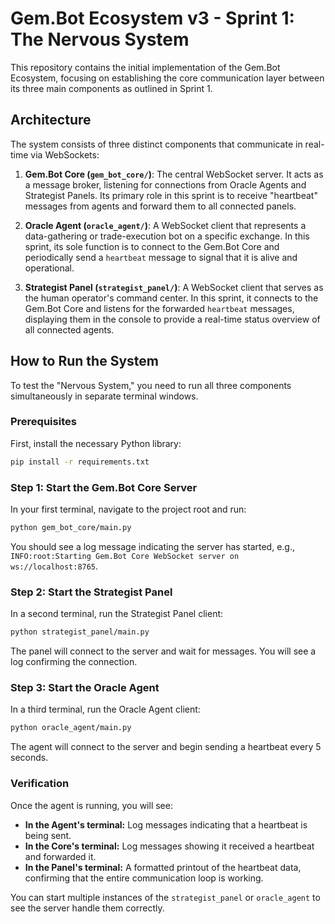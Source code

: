 # Gem.Bot Ecosystem v3 - Sprint 1: The Nervous System

This repository contains the initial implementation of the Gem.Bot Ecosystem, focusing on establishing the core communication layer between its three main components as outlined in Sprint 1.

## Architecture

The system consists of three distinct components that communicate in real-time via WebSockets:

1.  **Gem.Bot Core (`gem_bot_core/`)**: The central WebSocket server. It acts as a message broker, listening for connections from Oracle Agents and Strategist Panels. Its primary role in this sprint is to receive "heartbeat" messages from agents and forward them to all connected panels.

2.  **Oracle Agent (`oracle_agent/`)**: A WebSocket client that represents a data-gathering or trade-execution bot on a specific exchange. In this sprint, its sole function is to connect to the Gem.Bot Core and periodically send a `heartbeat` message to signal that it is alive and operational.

3.  **Strategist Panel (`strategist_panel/`)**: A WebSocket client that serves as the human operator's command center. In this sprint, it connects to the Gem.Bot Core and listens for the forwarded `heartbeat` messages, displaying them in the console to provide a real-time status overview of all connected agents.

## How to Run the System

To test the "Nervous System," you need to run all three components simultaneously in separate terminal windows.

### Prerequisites

First, install the necessary Python library:

```bash
pip install -r requirements.txt
```

### Step 1: Start the Gem.Bot Core Server

In your first terminal, navigate to the project root and run:

```bash
python gem_bot_core/main.py
```

You should see a log message indicating the server has started, e.g., `INFO:root:Starting Gem.Bot Core WebSocket server on ws://localhost:8765`.

### Step 2: Start the Strategist Panel

In a second terminal, run the Strategist Panel client:

```bash
python strategist_panel/main.py
```

The panel will connect to the server and wait for messages. You will see a log confirming the connection.

### Step 3: Start the Oracle Agent

In a third terminal, run the Oracle Agent client:

```bash
python oracle_agent/main.py
```

The agent will connect to the server and begin sending a heartbeat every 5 seconds.

### Verification

Once the agent is running, you will see:
-   **In the Agent's terminal:** Log messages indicating that a heartbeat is being sent.
-   **In the Core's terminal:** Log messages showing it received a heartbeat and forwarded it.
-   **In the Panel's terminal:** A formatted printout of the heartbeat data, confirming that the entire communication loop is working.

You can start multiple instances of the `strategist_panel` or `oracle_agent` to see the server handle them correctly.